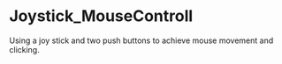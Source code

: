 # Joystick_MouseControll
Using a joy stick and two push buttons to achieve mouse movement and clicking.
